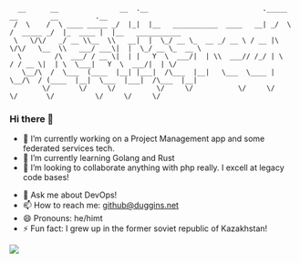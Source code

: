 ```
  __      __               __  .__                            ._____      __        __         .__ 
 /  \    /  \ ____ _____ _/  |_|  |__   ___________  ____   __| _/  \    /  _____ _/  |_  ____ |  |__   ___________
 \   \/\/   _/ __ \\__  \\   __|  |  \_/ __ \_  __ _/ __ \ / __ |\   \/\/   \__  \\   ___/ ___\|  |  \_/ __ \_  __ \
  \        /\  ___/ / __ \|  | |   Y  \  ___/|  | \\  ___// /_/ | \        / / __ \|  | \  \___|   Y  \  ___/|  | \/
   \__/\  /  \___  (____  |__| |___|  /\___  |__|   \___  \____ |  \__/\  / (____  |__|  \___  |___|  /\___  |__|
        \/       \/     \/          \/     \/           \/     \/       \/       \/          \/     \/     \/
````
### Hi there 👋


- 🔭 I’m currently working on a Project Management app and some federated services tech.
- 🌱 I’m currently learning Golang and Rust
- 👯 I’m looking to collaborate anything with php really.  I excell at legacy code bases!
<!-- - 🤔 I’m looking for help with ...  -->
- 💬 Ask me about DevOps!
- 📫 How to reach me: <a href="mailto:github@duggins.net">github@duggins.net</a>
- 😄 Pronouns: he/himt
- ⚡ Fun fact: I grew up in the former soviet republic of Kazakhstan!

<img align="center" src="https://github-readme-stats.vercel.app/api/<CARD_TYPE>/?username=weatheredwatcher&theme=cobalt" />

